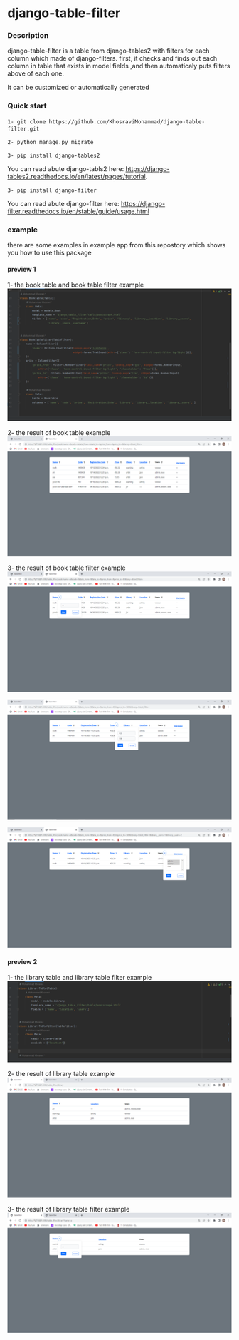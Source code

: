 # django-table-filter
### Description
django-table-filter is a table from django-tables2 with filters for each column which made of django-filters. first, it checks and finds out each column in table that exists in model fields ,and then automaticaly puts filters above of each one.

It can be customized or automatically generated

### Quick start

```
1- git clone https://github.com/KhosraviMohammad/django-table-filter.git
```

```
2- python manage.py migrate
```

```
3- pip install django-tables2
```

You can read abute django-tabls2 here: https://django-tables2.readthedocs.io/en/latest/pages/tutorial.

```
3- pip install django-filter
```

You can read abute django-filter here: https://django-filter.readthedocs.io/en/stable/guide/usage.html

### example

there are some examples in example app from this repostory which shows you how to use this package

#### preview 1

1- the book table and book table filter example
![img_5.png](img_5.png)

2- the result of book table example
![img_9.png](img_9.png)

3- the result of book table filter example
![img_6.png](img_6.png)

![img_7.png](img_7.png)

![img_8.png](img_8.png)

#### preview 2

1- the library table and library table filter example
![img_3.png](img_3.png)

2- the result of library table example
![img_1.png](img_1.png)

3- the result of library table filter example
![img_4.png](img_4.png)


